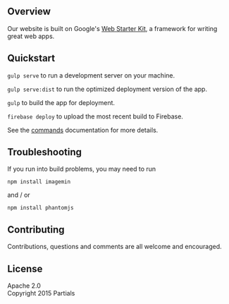 ## Overview
Our website is built on Google's [Web Starter Kit](https://developers.google.com/web/starter-kit), a framework for writing great web apps.

## Quickstart

`gulp serve` to run a development server on your machine.

`gulp serve:dist` to run the optimized deployment version of the app.

`gulp` to build the app for deployment.

`firebase deploy` to upload the most recent build to Firebase.

See the [commands](docs/commands.md) documentation for more details.

## Troubleshooting

If you run into build problems, you may need to run

`npm install imagemin`

and / or

`npm install phantomjs`

## Contributing

Contributions, questions and comments are all welcome and encouraged.

## License

Apache 2.0  
Copyright 2015 Partials
